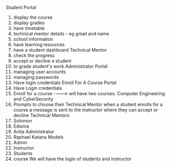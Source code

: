 Student Portal
1. display the course
2. display grades
3. have timetable
4. technical mentor details - eg gmail and name
5. school information
6. have learning resources
1. have a student dashboard
Technical Mentor
1. check the progress
2. accept or decline a student
3. to grade student's work
Administrator Portal
1. managing user accounts
2. managing passwords
1. Have login credentials
Enroll For A Course Portal
1. Have Login credentials
2. Enroll for a course ----> will have two courses. Computer Engineering and CyberSecurity
3. Prompts to choose their Technical Mentor
when a student enrolls for a course a message is sent to the instructor where they can accept or decline
Technical Mentors
1. Solomon
2. Edwina
3. Anita
Administrator
1. Raphael Katana
Models
1. Admin
2. Instructor
3. Students
4. course
We will have the login of students and instructor